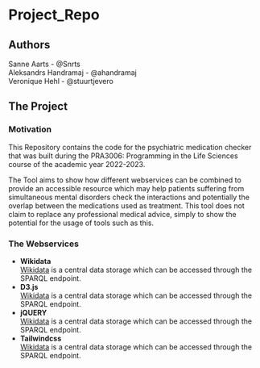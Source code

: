 # Project_Repo
## Authors
Sanne Aarts - @Snrts  <br>
Aleksandrs Handramaj - @ahandramaj <br>
Veronique Hehl - @stuurtjevero <br>
## The Project
### Motivation
This Repository contains the code for the psychiatric medication checker that was built during the PRA3006: Programming in the Life Sciences course of the academic year 2022-2023. 

The Tool aims to show how different webservices can be combined to provide an accessible resource which may help patients suffering from simultaneous mental disorders check the interactions  and potentially the overlap between the medications used as treatment. This tool does not claim to replace any professional medical advice, simply to show the potential for the usage of tools such as this. 
### The Webservices 
<ul>
<li><b>Wikidata</b><br>
         <a href="https://www.wikidata.org">Wikidata</a> is a central data storage which can be accessed through the SPARQL endpoint. <br> 
        <i></i></li>
<li><b>D3.js</b><br>
         <a href="https://www.wikidata.org">Wikidata</a> is a central data storage which can be accessed through the SPARQL endpoint. <br> 
        <i></i></li>
<li><b>jQUERY</b><br>
         <a href="https://www.wikidata.org">Wikidata</a> is a central data storage which can be accessed through the SPARQL endpoint. <br> 
        <i></i></li>
<li><b>Tailwindcss</b><br>
         <a href="https://www.wikidata.org">Wikidata</a> is a central data storage which can be accessed through the SPARQL endpoint. <br> 
        <i></i></li>
</ul>